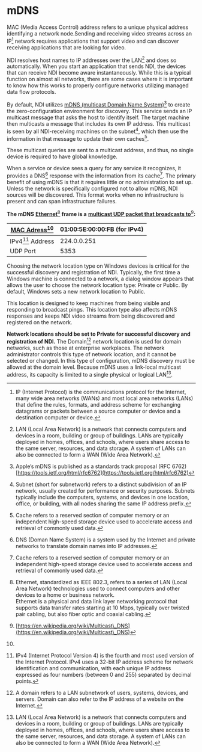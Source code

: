 # mDNS

MAC (Media Access Control) address refers to a unique physical address identifying a network node.Sending and receiving video streams across an IP[^1] network requires applications that support video and can discover receiving applications that are looking for video.

NDI resolves host names to IP addresses over the LAN[^2] and does so automatically. When you start an application that sends NDI, the devices that can receive NDI become aware instantaneously. While this is a typical function on almost all networks, there are some cases where it is important to know how this works to properly configure networks utilizing managed data flow protocols.

By default, NDI utilizes [mDNS (multicast Domain Name System)](#user-content-fn-3)[^3] to create the zero-configuration environment for discovery. This service sends an IP multicast message that asks the host to identify itself. The target machine then multicasts a message that includes its own IP address. This multicast is seen by all NDI-receiving machines on the subnet[^4], which then use the information in that message to update their own caches[^5].

These multicast queries are sent to a multicast address, and thus, no single device is required to have global knowledge.

When a service or device sees a query for any service it recognizes, it provides a DNS[^6] response with the information from its cache[^7]. The primary benefit of using mDNS is that it requires little or no administration to set up. Unless the network is specifically configured not to allow mDNS, NDI sources will be discovered. This format works when no infrastructure is present and can span infrastructure failures.

**The mDNS** [**Ethernet**](#user-content-fn-8)[^8] **frame is a** [**multicast UDP packet that broadcasts to**](#user-content-fn-9)[^9]**:**

| [MAC Adress](#user-content-fn-10)[^10] | 01:00:5E:00:00:FB (for IPv4) |
| -------------------------------------- | ---------------------------- |
| IPv4[^11] Address                      | 224.0.0.251                  |
| UDP Port                               | 5353                         |

Choosing the network location type on Windows devices is critical for the successful discovery and registration of NDI. Typically, the first time a Windows machine is connected to a network, a dialog window appears that allows the user to choose the network location type: Private or Public. By default, Windows sets a new network location to Public.

This location is designed to keep machines from being visible and responding to broadcast pings. This location type also affects mDNS responses and keeps NDI video streams from being discovered and registered on the network.

**Network locations should be set to Private for successful discovery and registration of NDI.** The Domain[^12] network location is used for domain networks, such as those at enterprise workplaces. The network administrator controls this type of network location, and it cannot be selected or changed. In this type of configuration, mDNS discovery must be allowed at the domain level. Because mDNS uses a link-local multicast address, its capacity is limited to a single physical or logical LAN[^13].

[^1]: IP (Internet Protocol) is the communications protocol for the Internet, many wide area networks (WANs) and most local area networks (LANs) that define the rules, formats, and address scheme for exchanging datagrams or packets between a source computer or device and a destination computer or device.

[^2]: LAN (Local Area Network) is a network that connects computers and devices in a room, building or group of buildings. LANs are typically deployed in homes, offices, and schools, where users share access to the same server, resources, and data storage. A system of LANs can also be connected to form a WAN (Wide Area Network).

[^3]: Apple’s mDNS is published as a standards track proposal (RFC 6762) [https://tools.ietf.org/html/rfc6762](https://tools.ietf.org/html/rfc6762)

[^4]: Subnet (short for subnetwork) refers to a distinct subdivision of an IP network, usually created for performance or security purposes. Subnets typically include the computers, systems, and devices in one location, office, or building, with all nodes sharing the same IP address prefix.

[^5]: Cache refers to a reserved section of computer memory or an independent high-speed storage device used to accelerate access and retrieval of commonly used data.

[^6]: DNS (Doman Name System) is a system used by the Internet and private networks to translate domain names into IP addresses.

[^7]: Cache refers to a reserved section of computer memory or an independent high-speed storage device used to accelerate access and retrieval of commonly used data.

[^8]: Ethernet, standardized as IEEE 802.3, refers to a series of LAN (Local Area Network) technologies used to connect computers and other devices to a home or business network.\
    Ethernet is a physical and data link layer networking protocol that supports data transfer rates starting at 10 Mbps, typically over twisted pair cabling, but also fiber optic and coaxial cabling.

[^9]: [https://en.wikipedia.org/wiki/Multicast\_DNS](https://en.wikipedia.org/wiki/Multicast\_DNS)

[^10]: 

[^11]: IPv4 (Internet Protocol Version 4) is the fourth and most used version of the Internet Protocol. IPv4 uses a 32-bit IP address scheme for network identification and communication, with each unique IP address expressed as four numbers (between 0 and 255) separated by decimal points.

[^12]: A domain refers to a LAN subnetwork of users, systems, devices, and servers. Domain can also refer to the IP address of a website on the Internet.

[^13]: LAN (Local Area Network) is a network that connects computers and devices in a room, building or group of buildings. LANs are typically deployed in homes, offices, and schools, where users share access to the same server, resources, and data storage. A system of LANs can also be connected to form a WAN (Wide Area Network).
